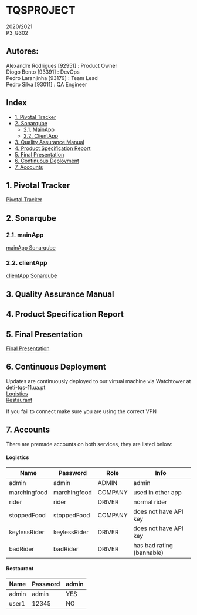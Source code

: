 # TQSPROJECT
2020/2021 \
P3_G302 
## Autores:
Alexandre Rodrigues [92951] : Product Owner\
Diogo Bento [93391] : DevOps \
Pedro Laranjinha [93179] : Team Lead\
Pedro Silva [93011] : QA Engineer

## Index
- [1. Pivotal Tracker](#1-pivotal-tracker)
- [2. Sonarqube](#2-sonarqube)
  - [2.1. MainApp](#21-mainApp)
  - [2.2. ClientApp](#22-clientApp)
- [3. Quality Assurance Manual](#3-quality-assurance-manual)
- [4. Product Specification Report](#4-product-specification-report)
- [5. Final Presentation](#5-final-presentation)
- [6. Continuous Deployment](#5-continuous-deployment)
- [7. Accounts](#7-accounts)


 ## 1. Pivotal Tracker
[Pivotal Tracker](https://www.pivotaltracker.com/n/projects/2499427)

## 2. Sonarqube
### 2.1. mainApp
[mainApp Sonarqube](https://sonarcloud.io/dashboard?branch=dev&id=buckaroo69_TQSPROJECT)
### 2.2. clientApp
[clientApp Sonarqube](https://sonarcloud.io/dashboard?branch=dev&id=tqs-side-client)
## 3. Quality Assurance Manual

## 4. Product Specification Report

## 5. Final Presentation
[Final Presentation](https://drive.google.com/file/d/15P4AhhRrBMvCzAPtatxokMu5ji7zNPNn/view?usp=sharing)

## 6. Continuous Deployment
Updates are continuously deployed to our virtual machine via Watchtower at deti-tqs-11.ua.pt\
[Logistics](http://deti-tqs-11.ua.pt:8080)\
[Restaurant](http://deti-tqs-11.ua.pt:8000)

If you fail to connect make sure you are using the correct VPN

## 7. Accounts

There are premade accounts on both services, they are listed below:
#### Logistics

| Name         | Password     | Role    | Info                      |
|--------------|--------------|---------|---------------------------|
| admin        | admin        | ADMIN   | admin                     |
| marchingfood | marchingfood | COMPANY | used in other app         |
| rider        | rider        | DRIVER  | normal rider              |
| stoppedFood  | stoppedFood  | COMPANY | does not have API key     |
| keylessRider | keylessRider | DRIVER  | does not have API key     |
| badRider     | badRider     | DRIVER  | has bad rating (bannable) |

#### Restaurant

| Name  | Password | admin |
|-------|----------|-------|
| admin | admin    | YES   |
| user1 | 12345    | NO    |
